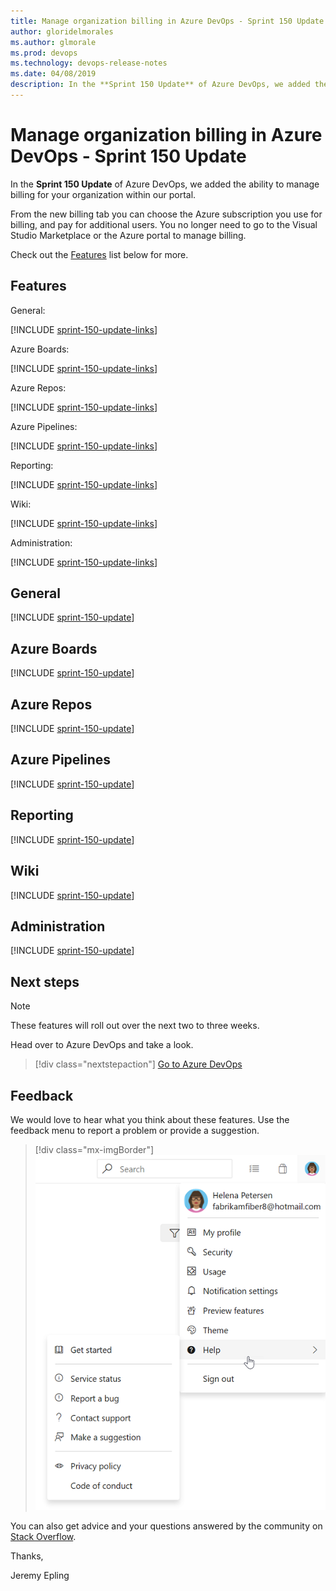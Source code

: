 ```yaml
---
title: Manage organization billing in Azure DevOps - Sprint 150 Update
author: gloridelmorales
ms.author: glmorale
ms.prod: devops
ms.technology: devops-release-notes
ms.date: 04/08/2019
description: In the **Sprint 150 Update** of Azure DevOps, we added the ability to manage billing for your organization within our portal. 
---
```


# Manage organization billing in Azure DevOps - Sprint 150 Update

In the **Sprint 150 Update** of Azure DevOps, we added the ability to manage billing for your organization within our portal.

From the new billing tab you can choose the Azure subscription you use for billing, and pay for additional users. You no longer need to go to the Visual Studio Marketplace or the Azure portal to manage billing.

Check out the [Features](#features) list below for more.

## Features

General:

[!INCLUDE [sprint-150-update-links](_shared/general/sprint-150-update-links.md)]

Azure Boards:

[!INCLUDE [sprint-150-update-links](_shared/boards/sprint-150-update-links.md)]

Azure Repos:

[!INCLUDE [sprint-150-update-links](_shared/repos/sprint-150-update-links.md)]

Azure Pipelines:

[!INCLUDE [sprint-150-update-links](_shared/pipelines/sprint-150-update-links.md)]

Reporting:

[!INCLUDE [sprint-150-update-links](_shared/reporting/sprint-150-update-links.md)]

Wiki:

[!INCLUDE [sprint-150-update-links](_shared/wiki/sprint-150-update-links.md)]

Administration:

[!INCLUDE [sprint-150-update-links](_shared/administration/sprint-150-update-links.md)]

## General

[!INCLUDE [sprint-150-update](_shared/general/sprint-150-update.md)]

## Azure Boards

[!INCLUDE [sprint-150-update](_shared/boards/sprint-150-update.md)]

## Azure Repos

[!INCLUDE [sprint-150-update](_shared/repos/sprint-150-update.md)]

## Azure Pipelines

[!INCLUDE [sprint-150-update](_shared/pipelines/sprint-150-update.md)]

## Reporting

[!INCLUDE [sprint-150-update](_shared/reporting/sprint-150-update.md)]

## Wiki

[!INCLUDE [sprint-150-update](_shared/wiki/sprint-150-update.md)]

## Administration

[!INCLUDE [sprint-150-update](_shared/administration/sprint-150-update.md)]

## Next steps

> [!NOTE]
> These features will roll out over the next two to three weeks.

Head over to Azure DevOps and take a look.

> [!div class="nextstepaction"]
> [Go to Azure DevOps](http://go.microsoft.com/fwlink/?LinkId=307137&campaign=o~msft~docs~product-vsts~release-notes)

## Feedback

We would love to hear what you think about these features. Use the feedback menu to report a problem or provide a suggestion.

> [!div class="mx-imgBorder"]
> ![Make a suggestion](../_img/make-a-suggestion.png)

You can also get advice and your questions answered by the community on [Stack Overflow](https://stackoverflow.com/questions/tagged/azure-devops).

Thanks,

Jeremy Epling